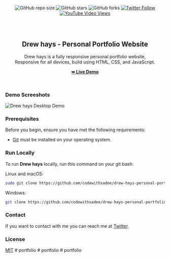 <div align="center">
  
  ![GitHub repo size](https://img.shields.io/github/repo-size/codewithsadee/drew-hays-personal-portfolio)
  ![GitHub stars](https://img.shields.io/github/stars/codewithsadee/drew-hays-personal-portfolio?style=social)
  ![GitHub forks](https://img.shields.io/github/forks/codewithsadee/drew-hays-personal-portfolio?style=social)
[![Twitter Follow](https://img.shields.io/twitter/follow/codewithsadee_?style=social)](https://twitter.com/intent/follow?screen_name=codewithsadee_)
  [![YouTube Video Views](https://img.shields.io/youtube/views/lzledoZLFBQ?style=social)](https://youtu.be/lzledoZLFBQ)

  <br />
  <br />

  <h2 align="center">Drew hays - Personal Portfolio Website</h2>

  Drew hays is a fully responsive personal portfolio website, <br />Responsive for all devices, build using HTML, CSS, and JavaScript.

  <a href="https://codewithsadee.github.io/drew-hays-personal-portfolio/"><strong>➥ Live Demo</strong></a>

</div>

<br />

### Demo Screeshots

![Drew hays Desktop Demo](./readme-images/desktop.png "Desktop Demo")

### Prerequisites

Before you begin, ensure you have met the following requirements:

* [Git](https://git-scm.com/downloads "Download Git") must be installed on your operating system.

### Run Locally

To run **Drew hays** locally, run this command on your git bash:

Linux and macOS:

```bash
sudo git clone https://github.com/codewithsadee/drew-hays-personal-portfolio.git
```

Windows:

```bash
git clone https://github.com/codewithsadee/drew-hays-personal-portfolio.git
```

### Contact

If you want to contact with me you can reach me at [Twitter](https://www.twitter.com/codewithsadee).

### License

[MIT](https://choosealicense.com/licenses/mit/)
#   p o r t f o l i o  
 #   p o r t f o l i o  
 #   p o r t f o l i o  
 